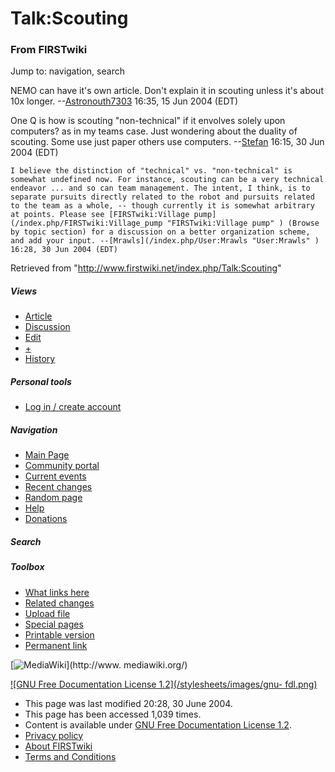# Talk:Scouting

### From FIRSTwiki

Jump to: navigation, search

NEMO can have it's own article. Don't explain it in scouting unless it's about
10x longer. --[Astronouth7303](/index.php/User:Astronouth7303
"User:Astronouth7303" ) 16:35, 15 Jun 2004 (EDT)

One Q is how is scouting "non-technical" if it envolves solely upon computers?
as in my teams case. Just wondering about the duality of scouting. Some use
just paper others use computers. --[Stefan](/index.php/User:Stefan
"User:Stefan" ) 16:15, 30 Jun 2004 (EDT)

    I believe the distinction of "technical" vs. "non-technical" is somewhat undefined now. For instance, scouting can be a very technical endeavor ... and so can team management. The intent, I think, is to separate pursuits directly related to the robot and pursuits related to the team as a whole, -- though currently it is somewhat arbitrary at points. Please see [FIRSTwiki:Village pump](/index.php/FIRSTwiki:Village_pump "FIRSTwiki:Village pump" ) (Browse by topic section) for a discussion on a better organization scheme, and add your input. --[Mrawls](/index.php/User:Mrawls "User:Mrawls" ) 16:28, 30 Jun 2004 (EDT) 

Retrieved from "<http://www.firstwiki.net/index.php/Talk:Scouting>"

##### Views

  * [Article](/index.php/Scouting)
  * [Discussion](/index.php/Talk:Scouting)
  * [Edit](/index.php?title=Talk:Scouting&action=edit)
  * [+](/index.php?title=Talk:Scouting&action=edit&section=new)
  * [History](/index.php?title=Talk:Scouting&action=history)

##### Personal tools

  * [Log in / create account](/index.php?title=Special:Userlogin&returnto=Talk:Scouting)

[](/index.php/Main_Page "Main Page" )

##### Navigation

  * [Main Page](/index.php/Main_Page)
  * [Community portal](/index.php/FIRSTwiki:Community_portal)
  * [Current events](/index.php/Current_events)
  * [Recent changes](/index.php/Special:Recentchanges)
  * [Random page](/index.php/Special:Random)
  * [Help](/index.php/Help:Contents)
  * [Donations](/index.php/FIRSTwiki:Site_support)

##### Search



##### Toolbox

  * [What links here](/index.php/Special:Whatlinkshere/Talk:Scouting)
  * [Related changes](/index.php/Special:Recentchangeslinked/Talk:Scouting)
  * [Upload file](/index.php/Special:Upload)
  * [Special pages](/index.php/Special:Specialpages)
  * [Printable version](/index.php?title=Talk:Scouting&printable=yes)
  * [Permanent link](/index.php?title=Talk:Scouting&oldid=39492)

[![MediaWiki](/skins/common/images/poweredby_mediawiki_88x31.png)](http://www.
mediawiki.org/)

[![GNU Free Documentation License 1.2](/stylesheets/images/gnu-
fdl.png)](http://www.gnu.org/copyleft/fdl.html)

  * This page was last modified 20:28, 30 June 2004.
  * This page has been accessed 1,039 times.
  * Content is available under [GNU Free Documentation License 1.2](http://www.gnu.org/copyleft/fdl.html "http://www.gnu.org/copyleft/fdl.html" ).
  * [Privacy policy](/index.php/FIRSTwiki:Privacy_policy "FIRSTwiki:Privacy policy" )
  * [About FIRSTwiki](/index.php/FIRSTwiki:About "FIRSTwiki:About" )
  * [Terms and Conditions](/index.php/FIRSTwiki:Terms_and_conditions "FIRSTwiki:Terms and conditions" )


